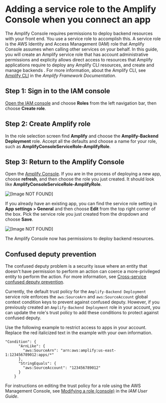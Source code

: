 # Adding a service role to the Amplify Console when you connect an app<a name="how-to-service-role-amplify-console"></a>

The Amplify Console requires permissions to deploy backend resources with your front end\. You use a service role to accomplish this\. A service role is the AWS Identity and Access Management \(IAM\) role that Amplify Console assumes when calling other services on your behalf\. In this guide, you will create an Amplify service role that has account administrative permissions and explicity allows direct access to resources that Amplify applications require to deploy any Amplify CLI resources, and create and manage backends \. For more information, about the Amplify CLI, see [Amplify CLI](https://docs.amplify.aws/cli) in the *Amplify Framework Documentation*\.

## Step 1: Sign in to the IAM console<a name="step-1-login-to-the-iam-console"></a>

 [Open the IAM console](https://console.aws.amazon.com/iam/home?#/roles) and choose **Roles** from the left navigation bar, then choose **Create role**\.

## Step 2: Create Amplify role<a name="step-2-create-amplify-role"></a>

In the role selection screen find **Amplify** and choose the **Amplify\-Backend Deployment** role\. Accept all the defaults and choose a name for your role, such as **AmplifyConsoleServiceRole\-AmplifyRole**\.

## Step 3: Return to the Amplify Console<a name="step-3-return-to-the-amplify-console"></a>

Open the [Amplify Console](https://console.aws.amazon.com/amplify/)\. If you are in the process of deploying a new app, choose **refresh**, and then choose the role you just created\. It should look like **AmplifyConsoleServiceRole\-AmplifyRole**\.

![\[Image NOT FOUND\]](http://docs.aws.amazon.com/amplify/latest/userguide/images/amplify-servicerole.png)

If you already have an existing app, you can find the service role setting in **App settings > General** and then choose **Edit** from the top right corner of the box\. Pick the service role you just created from the dropdown and choose **Save**\.

![\[Image NOT FOUND\]](http://docs.aws.amazon.com/amplify/latest/userguide/images/amplify-servicerole2.png)

The Amplify Console now has permissions to deploy backend resources\.

## Confused deputy prevention<a name="confused-deputy-prevention"></a>

The confused deputy problem is a security issue where an entity that doesn't have permission to perform an action can coerce a more\-privileged entity to perform the action\. For more information, see [Cross\-service confused deputy prevention](cross-service-confused-deputy-prevention.md)\.

Currently, the default trust policy for the `Amplify-Backend Deployment` service role enforces the `aws:SourceArn` and `aws:SourceAccount` global context condition keys to prevent against confused deputy\. However, if you previously created an `Amplify-Backend Deployment` role in your account, you can update the role's trust policy to add these conditions to protect against confused deputy\.

Use the following example to restrict access to apps in your account\. Replace the red italicized text in the example with your own information\.

```
"Condition": {
      "ArnLike": {
        "aws:SourceArn": "arn:aws:amplify:us-east-1:123456789012:apps/*"
      },
      "StringEquals": {
        "aws:SourceAccount": "123456789012"
      }
    }
```

For instructions on editing the trust policy for a role using the AWS Management Console, see [Modifying a role \(console\)](https://docs.aws.amazon.com/IAM/latest/UserGuide/roles-managingrole-editing-console.html) in the *IAM User Guide*\.